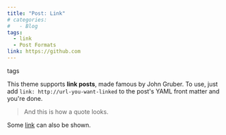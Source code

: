 ```yaml
---
title: "Post: Link"
# categories:
#   - Blog
tags:
  - link
  - Post Formats
link: https://github.com
---
```


tags

This theme supports **link posts**, made famous by John Gruber. To use, just add `link: http://url-you-want-linked` to the post's YAML front matter and you're done.

> And this is how a quote looks.

Some [link](#) can also be shown.